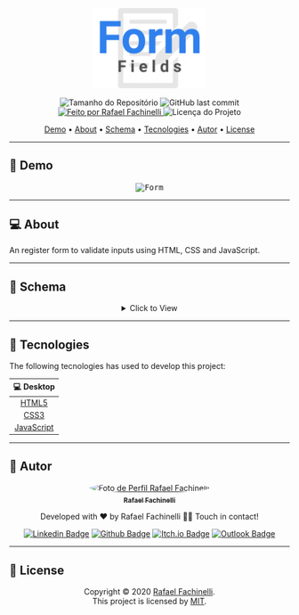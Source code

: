 <p align="center">
  <img alt="Form" src=".github/banner.svg" width="200px"/>
<p>

<p align="center"> 
  <img alt="Tamanho do Repositório" src="https://img.shields.io/github/repo-size/rafaelfachinelli/form?color=2980b9&style=for-the-badge">
  <img alt="GitHub last commit" src="https://img.shields.io/github/last-commit/rafaelfachinelli/form?color=2980b9&style=for-the-badge">
  <a href="https://github.com/rafaelfachinelli">
    <img alt="Feito por Rafael Fachinelli" src="https://img.shields.io/badge/Developer-Rafael_Fachinelli-%2980b9?color=2980b9&style=for-the-badge">
  </a>
  <img alt="Licença do Projeto" src="https://img.shields.io/github/license/rafaelfachinelli/form?color=2980b9&style=for-the-badge"/>
<p>

<p align="center">
 <a href="#movie_camera-demo">Demo</a> •
 <a href="#computer-about">About</a> •
 <a href="#memo-schema">Schema</a> •
 <a href="#hammer-tecnologies">Tecnologies</a> •
 <a href="#boy-autor">Autor</a> •
 <a href="#page_facing_up-license">License</a>
</p>

---
## :movie_camera: **Demo**

<p align="center">
  <kbd><img alt="Form" src="./.github/desktop_demo.png"/></kbd>
<p>
  
---
## :computer: About

An register form to validate inputs using HTML, CSS and JavaScript.

---
## :memo: **Schema**

<div align="center">
<details>
<summary>Click to View</summary>

|State|Task|
|:---:|:---|
|:heavy_check_mark:|HTML Basic Structure|
|:heavy_check_mark:|HTML Initial Inputs|
|:heavy_check_mark:|CSS Initial Style|
|:heavy_check_mark:|JavaScript validate logic|
|:heavy_check_mark:|JavaScript submit logic|

</details>
</div>

---
## :hammer: **Tecnologies**

The following tecnologies has used to develop this project:

<div align="center">

|:computer: Desktop|
|:---:|
|[HTML5](https://developer.mozilla.org/pt-BR/docs/Web/HTML/HTML5)	|
|[CSS3](https://developer.mozilla.org/pt-BR/docs/Archive/CSS3)		|
|[JavaScript](https://www.ecma-international.org/publications/standards/Ecma-262.htm)|

</div>

---
## :boy: **Autor**

<div align="center">

<a href="https://github.com/rafaelfachinelli">
 <img style="border-radius: 50%;" src="https://avatars3.githubusercontent.com/u/19878139?s=460&u=278a6f44f49af3c8edb13a811f7654dfe6e89341&v=4" width="100px;" alt="Foto de Perfil Rafael Fachinelli"/>
 <br />
 <sub><b>Rafael Fachinelli</b></sub></a>


Developed with ❤️ by Rafael Fachinelli 👋🏽 Touch in contact!

[![Linkedin Badge](https://img.shields.io/badge/-Rafael_Fachinelli-blue?style=flat-square&logo=Linkedin&logoColor=white&link=https://www.linkedin.com/in/rafaelfachinelli/)](https://www.linkedin.com/in/rafaelfachinelli/)
[![Github Badge](https://img.shields.io/badge/-rafaelfachinelli-000?style=flat-square&logo=Github&logoColor=white&link=https://github.com/rafaelfachinelli)](https://github.com/rafaelfachinelli)
[![Itch.io Badge](https://img.shields.io/badge/-rafaelfachinelli-FA5C5C?style=flat-square&logo=itch.io&logoColor=white&link=https://rafael-fachinelli.itch.io/)](https://rafael-fachinelli.itch.io/)
[![Outlook Badge](https://img.shields.io/badge/-rafael.fachinelli@fatec.sp.gov.br-0078d4?style=flat-square&logo=microsoft-outlook&logoColor=white&link=mailto:rafael.fachinelli@fatec.sp.gov.br)](mailto:rafael.fachinelli@fatec.sp.gov.br)

</div>

---
## :page_facing_up: **License**

<div align="center">

Copyright © 2020 [Rafael Fachinelli](https://github.com/rafaelfachinelli).<br />
This project is licensed by [MIT](./LICENSE).

</div>
